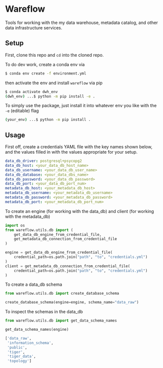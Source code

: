 # Wareflow

Tools for working with the my data warehouse, metadata catalog, and other data infrastructure services.

## Setup

First, clone this repo and `cd` into the cloned repo.

To do dev work, create a conda env via
```bash
$ conda env create -f environment.yml
```
then activate the env and install `wareflow` via pip
```bash
$ conda activate dwh_env
(dwh_env) ...$ python -m pip install -e .
```

To simply use the package, just install it into whatever env you like with the `-e` (editable) flag
```bash
(your_env) ...$ python -m pip install .
```

## Usage

First off, create a credentials YAML file with the key names shown below, and the values filled in with the values appropriate for your setup.
```yaml
data_db_driver: postgresql+psycopg2
data_db_host: <your_data_db_host_name>
data_db_username: <your_data_db_user_name>
data_db_database: <your_data_dbs_name>
data_db_password: <your_data_db_password>
data_db_port: <your_data_db_port_num>
metadata_db_host: <your_metadata_db_host>
metadata_db_username: <your_metadata_db_username>
metadata_db_password: <your_metadata_db_password>
metadata_db_port: <your_metadata_db_port_num>
```

To create an engine (for working with the data_db) and client (for working with the metadata_db)

```python
import os
from wareflow.utils.db import (
    get_data_db_engine_from_credential_file,
    get_metadata_db_connection_from_credential_file
)

engine = get_data_db_engine_from_credential_file(
    credential_path=os.path.join("path", "to", "credentials.yml")
)
client = get_metadata_db_connection_from_credential_file(
    credential_path=os.path.join("path", "to", "credentials.yml")
)
```

To create a data_db schema
```python
from wareflow.utils.db import create_database_schema

create_database_schema(engine=engine, schema_name="data_raw")
```

To inspect the schemas in the data_db
```python
from wareflow.utils.db import get_data_schema_names

get_data_schema_names(engine)

['data_raw',
 'information_schema',
 'public',
 'tiger',
 'tiger_data',
 'topology']
```